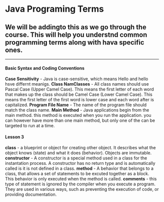 # Java Programing Terms
## We will be addingto this as we go through the course. This will help you understnd common programming terms along with hava specific ones.

---
#### Basic Syntax and Coding Conventions
**Case Sensitivity** - Java is case-sensitive, which means Hello and hello hsve differnt meanigs. 
**Class NamClasses** - All class names should use Pascal Case (Upper Camel Case). This means the first letter of each word that makes up the class should be Camel Case (Lower Camel Case). This means the first letter of the first word is lower case and each word after is capitalized.
**Program File Name** - The name of the program file should match the class name.
**Main Method** - Java applications begin from the main method. this method is executed when you run the application. you can however have more than one main method, but only one of the can be targeted to run at a time.
#### Lesson 3
**class** - a blueprint or object for creating other object. It describes what the object knows (state) and what it does (behavior). Objects are immutable.
**constructor** - A constructor is a special method used in a class for the instantation process. A constructor has no return type and is automatically called is it is not defined in a class.
**method** - A behavior that belongs to a class, that allows a set of statements to be excuted together as a block. This behavior is only executed when the method is called. 
**comments** - this type of statement is ignored by the compiler when you execute a program. They are used in various ways, such as preventing the execution of code, or providing documentation. 

